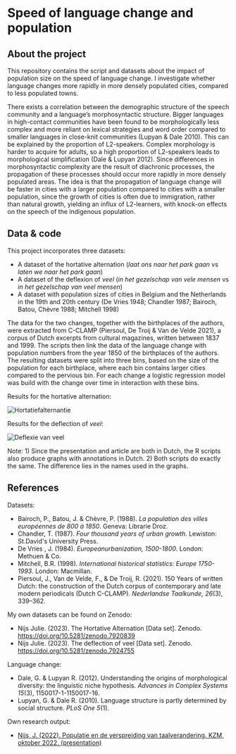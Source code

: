 # Speed of language change and population
## About the project
This repository contains the script and datasets about the impact of population size on the speed of language change. I investigate whether language changes more rapidly in more densely populated cities, compared to less populated towns.

There exists a correlation between the demographic structure of the speech community and a language’s morphosyntactic structure. Bigger languages in high-contact communities have been found to be morphologically less complex and more reliant on lexical strategies and word order compared to smaller languages in close-knit communities (Lupyan & Dale 2010). This can be explained by the proportion of L2-speakers. Complex morphology is harder to acquire for adults, so a high proportion of L2-speakers leads to morphological simplification (Dale & Lupyan 2012). Since differences in morphosyntactic complexity are the result of diachronic processes, the propagation of these processes should occur more rapidly in more densely populated areas. The idea is that the propagation of language change will be faster in cities with a larger population compared to cities with a smaller population, since the growth of cities is often due to immigration, rather than natural growth, yielding an influx of L2-learners, with knock-on effects on the speech of the indigenous population.

## Data & code
This project incorporates three datasets: 
- A dataset of the hortative alternation (*laat ons naar het park gaan* vs *laten we naar het park gaan*)
- A dataset of the deflexion of *veel* (*in het gezelschap van vele mensen* vs *in het gezelschap van veel mensen*)
- A dataset with population sizes of cities in Belgium and the Netherlands in the 19th and 20th century (De Vries 1948; Chandler 1987; Bairoch, Batou, Chèvre 1988; Mitchell 1998)

The data for the two changes, together with the birthplaces of the authors, were extracted from C-CLAMP (Piersoul, De Troij & Van de Velde 2021), a corpus of Dutch excerpts from cultural magazines, written between 1837 and 1999. The scripts then link the data of the language change with population numbers from the year 1850 of the birthplaces of the authors. The resulting datasets were split into three bins, based on the size of the population for each birthplace, where each bin contains larger cities compared to the pervious bin. For each change a logistic regression model was build with the change over time in interaction with these bins.

Results for the hortative alternation:

![Hortatiefalternantie](https://user-images.githubusercontent.com/107923146/235921015-3be30a97-9aa8-4eff-9fa3-e2126c368d62.png)


Results for the deflection of *veel*:

![Deflexie van veel](https://user-images.githubusercontent.com/107923146/235921049-8fef07d1-ea7f-4d93-8a57-9afcd77808c6.png)


Note: 1) Since the presentation and article are both in Dutch, the R scripts also produce graphs with annotations in Dutch. 2) Both scripts do exactly the same. The difference lies in the names used in the graphs.

## References
Datasets:
- Bairoch, P., Batou, J. & Chèvre, P. (1988). *La population des villes européennes de 800 à 1850*. Geneva: Librarie Droz.
- Chandler, T. (1987). *Four thousand years of urban growth*. Lewiston: St.David's University Press.
- De Vries , J. (1984). *Europeanurbanization, 1500-1800*. London: Methuen & Co.
- Mitchell, B.R. (1998). *International historical statistics: Europe 1750-1993*. London: Macmillan.
- Piersoul, J., Van de Velde, F., & De Troij, R. (2021). 150 Years of written Dutch: the construction of the Dutch corpus of contemporary and late modern periodicals (Dutch C-CLAMP). *Nederlandse Taalkunde, 26*(3), 339–362.

My own datasets can be found on Zenodo:
- Nijs Julie. (2023). The Hortative Alternation [Data set]. Zenodo. https://doi.org/10.5281/zenodo.7920839
- Nijs Julie. (2023). The deflection of veel [Data set]. Zenodo. https://doi.org/10.5281/zenodo.7924755

Language change:
- Dale, G. & Lupyan R. (2012). Understanding the origins of morphological diversity: the linguistic niche hypothesis. *Advances in Complex Systems 15*(3), 1150017-1-1150017-16.
- Lupyan, G. & Dale R. (2010). Language structure is partly determined by social structure. *PLoS One 5*(1).

Own research output:
- [Nijs, J. (2022). Populatie en de verspreiding van taalverandering. KZM, oktober 2022. (presentation)](https://kzm.be/programma-herfstvergadering-2022-15-oktober-2022-9-45-kantl-gent/)
